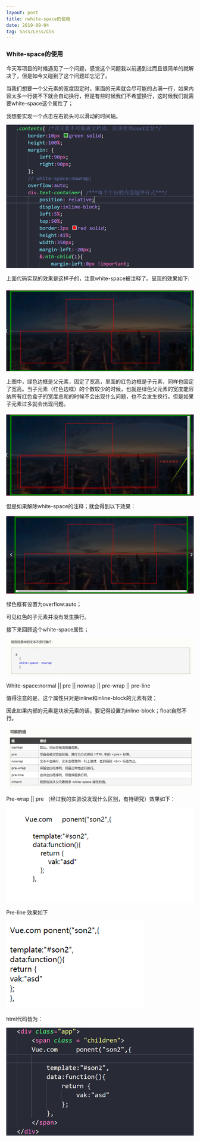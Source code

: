 ```yaml
---
layout: post
title: nwhite-space的使用
date: 2019-09-04
tag: Sass/Less/CSS
---
```


### White-space的使用

今天写项目的时候遇见了一个问题，感觉这个问题我以前遇到过而且很简单的就解决了，但是如今又碰到了这个问题却忘记了。

当我们想要一个父元素的宽度固定时，里面的元素就会尽可能的占满一行，如果内容太多一行装不下就会自动换行，但是有些时候我们不希望换行，这时候我们就需要white-space这个属性了；

我想要实现一个点击左右箭头可以滑动的时间轴。

![](/images/posts/2019-09-04-SassLessCss-useingofwhite-space/4297bc79d0f7881147570b368b92f5a2.png)

上面代码实现的效果是这样子的，注意white-space被注释了。呈现的效果如下:

![](/images/posts/2019-09-04-SassLessCss-useingofwhite-space/c395329942b1e0eb5d66c2f848c4ce08.png)

上图中，绿色边框是父元素，固定了宽高，里面的红色边框是子元素，同样也固定了宽高。当子元素（红色边框）的个数较少的时候，也就是绿色父元素的宽度能容纳所有红色盒子的宽度总和的时候不会出现什么问题，也不会发生换行。但是如果子元素过多就会出现问题。

![](/images/posts/2019-09-04-SassLessCss-useingofwhite-space/6d8bf9b2b2bbfc4598a962b55500294d.png)

但是如果解除white-space的注释；就会得到以下效果：

![](/images/posts/2019-09-04-SassLessCss-useingofwhite-space/f622a400070848f3ef3db854881270bf.png)

绿色框有设置为overflow:auto；

可见红色的子元素并没有发生换行。

接下来回顾这个white-space属性；

![](/images/posts/2019-09-04-SassLessCss-useingofwhite-space/f46dd93c4db395eb59f4bda45c7a46e6.png)

White-space:normal \|\| pre \|\| nowrap \|\| pre-wrap \|\| pre-line

值得注意的是，这个属性只对是inline和inline-block的元素有效；

因此如果内部的元素是块状元素的话，要记得设置为inline-block；float自然不行。

![](/images/posts/2019-09-04-SassLessCss-useingofwhite-space/a8f89fcd3da1fc0f7521773b6280efcd.png)

Pre-wrap \|\| pre （经过我的实验没发现什么区别，有待研究）效果如下：

![](/images/posts/2019-09-04-SassLessCss-useingofwhite-space/cd9b423e158df74ea03929a34fc2440f.png)

Pre-line 效果如下

![](/images/posts/2019-09-04-SassLessCss-useingofwhite-space/4a18b52922785173a29ff57427ac51c9.png)

html代码皆为：

![](/images/posts/2019-09-04-SassLessCss-useingofwhite-space/6956669c7ddd5908813d6a3120c6ed1a.png)
